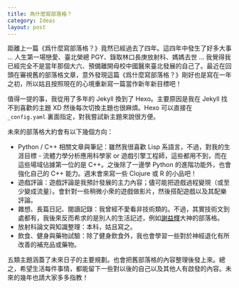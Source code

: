 ```yaml
---
title: 為什麼寫部落格？
category: Ideas
layout: post
---
```


距離上一篇《爲什麼寫部落格？》竟然已經過去了四年。這四年中發生了好多大事 ... 人生第一場戀愛、臺北榮總 PGY、錄取林口長庚放射科、媽媽去世 ... 我覺得我已經完全不是當年那個大六、預備離開母校中國醫來臺北發展的自己了。最近在回頭在審視舊的部落格文章，意外發現這篇《爲什麼寫部落格？》剛好也是寫在一年之初，所以姑且按照現在的心境重新寫一篇當作新年新目標吧！

值得一提的事，我從用了多年的 Jekyll 換到了 Hexo。主要原因是我在 Jekyll 找不到喜歡的主題 XD 然後每次切換主題也很麻煩。Hexo 可以直接在 `_config.yaml` 裏面指定，對我嘗試新主題來說很方便。

未來的部落格大約會有以下幾個方向：

- Python / C++ 相關文章與筆記：雖然我很喜歡 Lisp 系語言，不過，對我的生涯目標 - 流體力學分析應用科學家 or 遊戲引擎工程師，這些都用不到，而在這些場域佔據第一位的是 C++。之後除了一邊學 Python 的進階功能外，也會強化自己的 C++ 能力。週末會來寫一些 Clojure 或 R 的小品吧！
- 遊戲評論：遊戲評論是我預計發展的主力內容；儘可能把遊戲過程變現（或至少變成流量）。會針對一些稍微小衆的遊戲做影片，然後搭配遊戲以及其配樂評論。
- 雜想、長篇日記、閱讀記錄：我曾經不愛看非技術類的。不過，其實技術文到處都有，我後來反而希求的是別人的生活記述，例如[謝益輝](https://yihui.org/cn/)大神的部落格。
- 放射科論文與知識整理：本科，姑且寫之。
- 飲食、健身與藥物試驗：除了健身飲食外，我也會學習一些對於神經退化有所改善的補充品或藥物。

五類主題涵蓋了未來日子的主要規劃。也會把舊部落格的內容整理後發上來。總之，希望生活每件事情，都能留下一些對以後的自己以及其他人有啟發的內容。未來的幾年也請大家多多指教！
